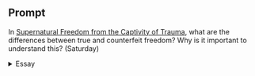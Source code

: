 ---
---

## Prompt

In [Supernatural Freedom from the Captivity of Trauma], what are the differences between true and counterfeit freedom? Why is it important to understand this?  (Saturday)

[Supernatural Freedom from the Captivity of Trauma]: https://read.amazon.com/?asin=B07NWL5Q26

<details>
  <summary>Essay</summary>

  <p>
    According to Dr. Hutchings, counterfeit freedom comes from a “religious spirit in the church and a spirit of rebellion, particularly in the American culture” (p. 112). There are three fundamental distinctions: The absence of boundaries, frustrating habits, and the lack of true identity. 
  </p>

  <p>
    True freedom does not abolish boundaries; rather, to be truly free is to be inside the boundaries set by God. In the beginning, when God created the world, He set boundaries for all things. These boundaries define the functions of creations. God separated light and dark, day and night, set boundaries to the waters, and placed man amid Eden with a perimeter and a gate (Gen 3:24). Jesus said, “If the Son therefore shall make you free, ye shall be free indeed” (Jn 8:36). The governing principle of freedom is the authority of Christ to set us free; we must therefore be in the boundary of His dominion to indeed be free. Counterfeit freedom eliminates boundaries and breaks free from God’s authority. Those who live in counterfeit freedom are not under God’s boundary; they do what is right in their own eyes (Judges 17:6; 21:25; Prov 21:2; 12:15). Peter warns the believers to “not using [their] liberty for a cloke of maliciousness” (1Pet 2:16).
  </p>

  <p>
    Counterfeit freedom tries to get rid of frustrating habits. “We get focused on treating the symptoms of what is happening with us instead of dealing with the root cause” (p. 115). A person with perfect habits is not necessarily free; on the contrary, the weight of maintaining that façade is burdensome. Jesus said, “Thou blind Pharisee, cleanse first that which is within the cup and platter, that the outside of them may be clean also” (Mt 23:26). When we try to prevent the manifestations of our inner wickedness, our futile attempts contort us into hypocritical Pharisees. True freedom comes only when Jesus cleanses us from all unrighteousness (1 John 1:9; Ps 51:2). Only God can purify and sanctify from the inside, “Then will I sprinkle clean water upon you, and ye shall be clean: from all your filthiness, and from all your idols, will I cleanse you” (Eze 36:25; cf. Ps 51:7; Jer 33:8).
  </p>

  <p>
    Blaming circumstances and then trying to sever from them reveals a lack of proper self-awareness. Counterfeit freedom lacks accountability leading to a lack of faith and obedience to the Lord. James 1:23-24 says, “For if any be a hearer of the word, and not a doer, he is like unto a man beholding his natural face in a glass: For he beholdeth himself, and goeth his way, and straightway forgetteth what manner of man he was.” “Freedom is the ability to respond fully to God” (p. 117). The Jews heard Jesus say that He would set them free. Still, they refused to believe. They responded that they “were never in bondage” (John 8:33), true freedom comes when we trust Jesus and come to Him as a child yearning for the love of the Savior.
  </p>
  <samp>100</samp>
</details>
